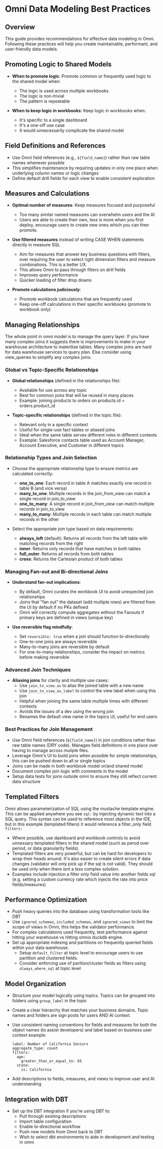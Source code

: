 # Omni Data Modeling Best Practices

## Overview

This guide provides recommendations for effective data modeling in Omni. Following these practices will help you create maintainable, performant, and user-friendly data models.

## Promoting Logic to Shared Models

- **When to promote logic**: Promote common or frequently used logic to the shared model when:
  - The logic is used across multiple workbooks
  - The logic is non-trivial
  - The pattern is repeatable

- **When to keep logic in workbooks**: Keep logic in workbooks when:
  - It's specific to a single dashboard
  - It's a one-off use case
  - It would unnecessarily complicate the shared model

## Field Definitions and References

- Use Omni field references (e.g., `${field_name}`) rather than raw table names whenever possible
- This simplifies maintenance by requiring updates in only one place when underlying column names or logic changes
- Define default drill fields for each view to enable consistent exploration

## Measures and Calculations

- **Optimal number of measures**: Keep measures focused and purposeful
  - Too many similar named measures can overwhelm users and the AI 
  - Users are able to create their own, less is more when you first deploy, encourage users to create new ones which you can then promote.


- **Use filtered measures** instead of writing CASE WHEN statements directly in measure SQL
  - Aim for measures that answer key business questions with fitlers, over requiring the user to select right dimension filters and measure combinations. This is a better UX.
  - This allows Omni to pass through filters on drill fields
  - Improves query performance
  - Quicker loading of filter drop downs

- **Promote calculations judiciously**:
  - Promote workbook calculations that are frequently used
  - Keep one-off calculations in their specific workbooks (promote to workbook only)

## Managing Relationships

The whole point in omni model is to manage the query layer. If you have many complex joins it suggests there is improvements to make in your warehouse architecture to materilise tables. Many complex joins are hard for data warehouse services to query plan. Else consider using view_queries to simplify any complex joins.

### Global vs Topic-Specific Relationships

- **Global relationships** (defined in the relationships file):
  - Available for use across any topic
  - Best for common joins that will be reused in many places
  - Example: joining products to orders on products.id = orders.product_id

- **Topic-specific relationships** (defined in the topic file):  
  - Relevant only in a specific context
  - Useful for single-use fact tables or aliased joins
  - Ideal when the same table serves different roles in different contexts
  - Example: Salesforce contacts table used as Account Manager, Account Executive, and Customer in different topics

### Relationship Types and Join Selection

- Choose the appropriate relationship type to ensure metrics are calculated correctly:
  - **one_to_one**: Each record in table A matches exactly one record in table B (and vice versa)
  - **many_to_one**: Multiple records in the join_from_view can match a single record in join_to_view
  - **one_to_many**: A single record in join_from_view can match multiple records in join_to_view
  - **many_to_many**: Multiple records in each table can match multiple records in the other

- Select the appropriate join type based on data requirements:
  - **always_left** (default): Returns all records from the left table with matching records from the right
  - **inner**: Returns only records that have matches in both tables
  - **full_outer**: Returns all records from both tables
  - **cross**: Returns the Cartesian product of both tables

### Managing Fan-out and Bi-directional Joins

- **Understand fan-out implications**:
  - By default, Omni curates the workbook UI to avoid unexpected join relationships
  - Joins that "fan out" the dataset (add multiple rows) are filtered from the UI by default if no PKs defined
  - Omni will correctly compute aggregates without the Fanouts if primary keys are defined in views (unique key)

- **Use reversible flag mindfully**:
  - Set `reversible: true` when a join should function bi-directionally
  - One-to-one joins are always reversible
  - Many-to-many joins are reversible by default
  - For one-to-many relationships, consider the impact on metrics before making reversible

### Advanced Join Techniques

- **Aliasing joins** for clarity and multiple use cases:
  - Use `join_to_view_as` to alias the joined table with a new name
  - Use `join_to_view_as_label` to control the view label when using this join
  - Helpful when joining the same table multiple times with different contexts
  - Avoids the issues of a dev using the wrong join
  - Renames the default view name in the topics UI, useful for end users

### Best Practices for Join Management

- Use Omni field references (`${field_name}`) in join conditions rather than raw table names (DRY code). Manages field definitions in one place over having to manage across muliple files.
- Leverage Omni's UI to build joins when possible for simple relationships, this can be pushed down to all or single topics
- Joins can be made in both workbook model or/and shared model
- Document complex join logic with comments in the model
- Setup data tests for joins outside omni to ensure they still reflect current data structure

## Templated Filters

Omni allows parameterization of SQL using the mustache template engine. This can be applied anywhere you see ```sql:``` by injecting dynamic text into a SQL query. This syntax can be used to reference most objects in the IDE, but in this example (templated filters) it would reference a filter_only field ```filters:```


- Where possible, use dashboard and workbook controls to avoid unnessary templated filters in the shared model (such as perod over period, or data granularity fields).
- Templated filters are very powerful, but can be hard for developers to wrap their heads around. It's also easier to create silent errors if data changes (validator will only pick up if the sql is not valid). They should be used only when there isnt a less complex solution.
- Examples include injection a filter only field value into another fields sql (e.g. setting a custom currency rate which injects the rate into price fields/measures)



## Performance Optimization

- Push heavy queries into the database using transformation tools like DBT
- Use `ignored_schemas`, `included_schemas`, and `ignored_views` to limit the scope of views in Omni, this helps the validator performance.
- For complex calculations used frequently, test performance against hitting your warehouse vs hitting omnis duckdb engine. 
- Set up appropriate indexing and partitions on frequently queried fields within your data warehouse.
  - Setup ```default_filter``` at topic level to encourage users to use partition and clustered fields.
  - Consider enforcing use of parition/cluster fields as filters using  ```always_where_sql``` at topic level

## Model Organization

- Structure your model logically using topics. Topics can be grouped into folders using ```group_label``` in the topic
- Create a clear hierarchy that matches your business domains. Topic names and folders are sign posts for users AND AI context.
- Use consistent naming conventions for fields and measures for both the object names (to assist developers) and label based on business user context
    example
    
    ```count_california_seniors:
    label: Number of California Seniors
    aggregate_type: count
    filters:
      age:
        greater_than_or_equal_to: 65
      state:
        is: California
    ```
    
    
- Add descriptions to fields, measures, and views to improve user and AI understanding

## Integration with DBT

- Set up the DBT integration if you're using DBT to:
  - Pull through existing descriptions
  - Import table configuration
  - Enable bi-directional workflow
  - Push new models from Omni back to DBT
  - Wish to select dbt environments to aide in development and testing in omni
